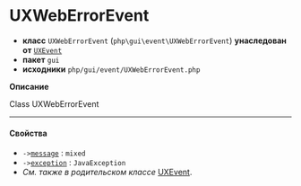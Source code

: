 # UXWebErrorEvent

- **класс** `UXWebErrorEvent` (`php\gui\event\UXWebErrorEvent`) **унаследован от** [`UXEvent`](https://github.com/jphp-group/jphp-gui-ext/blob/master/jphp-gui-ext/api-docs/classes/php/gui/event/UXEvent.ru.md)
- **пакет** `gui`
- **исходники** `php/gui/event/UXWebErrorEvent.php`

**Описание**

Class UXWebErrorEvent

---

#### Свойства

- `->`[`message`](#prop-message) : `mixed`
- `->`[`exception`](#prop-exception) : `JavaException`
- *См. также в родительском классе* [UXEvent](https://github.com/jphp-group/jphp-gui-ext/blob/master/jphp-gui-ext/api-docs/classes/php/gui/event/UXEvent.ru.md).